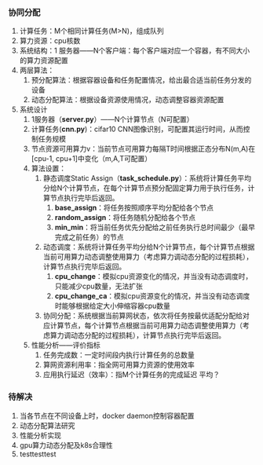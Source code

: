 ### 协同分配

1. 计算任务：M个相同计算任务(M>N)，组成队列
2. 算力资源：cpu核数
3. 系统结构：1 服务器——N个客户端：每个客户端对应一个容器，有不同大小的算力资源配置
4. 两层算法：
   1. 预分配算法：根据容器设备和任务配置情况，给出最合适当前任务分发的设备
   2. 动态分配算法：根据设备资源使用情况，动态调整容器资源配置
5. 系统设计
   1. 1服务器（**server.py**）——N个计算节点（N可配置）
   2. 计算任务(**cnn.py**)：cifar10 CNN图像识别，可配置其运行时间，从而控制任务规模
   3. 节点资源可用算力v：当前节点可用算力每隔T时间根据正态分布N(m,A)在[cpu-1, cpu+1]中变化（m,A,T可配置）
   4. 算法设置：
      1. 静态调度Static Assign（**task_schedule.py**）：系统将计算任务平均分给N个计算节点，在每个计算节点预分配固定算力用于执行任务，计算节点执行完毕后返回。
         1. **base_assign**：将任务按照顺序平均分配给各个节点
         2. **random_assign**：将任务随机分配给各个节点
         3. **min_min**：将当前任务优先分配给之前任务执行总时间最少（最早完成之前任务）的节点
      2. 动态调度：系统将计算任务平均分给N个计算节点，每个计算节点根据当前可用算力动态调整使用算力（考虑算力调动态分配的过程损耗），计算节点执行完毕后返回。
         1. **cpu_change**：模拟cpu资源变化的情况，并当没有动态调度时，只能减少cpu数量，无法扩张
         2. **cpu_change_ca**：模拟cpu资源变化的情况，并当没有动态调度时能够根据给定大小伸缩容器cpu数量
      3. 协同分配：系统根据当前算网状态，依次将任务按最优适配分配给对应计算节点，每个计算节点根据当前可用算力动态调整使用算力（考虑算力调动态分配的过程损耗），计算节点执行完毕后返回。
   5. 性能分析——评价指标
      1. 任务完成数：一定时间段内执行计算任务的总数量
      2. 算网资源利用率：指全网可用算力资源的使用效率
      3. 应用执行延迟（效率）：指M个计算任务的完成延迟 平均？



### 待解决

1. 当各节点在不同设备上时，docker daemon控制容器配置
2. 动态分配算法研究
3. 性能分析实现
4. gpu算力动态分配及k8s合理性
5. testtesttest



